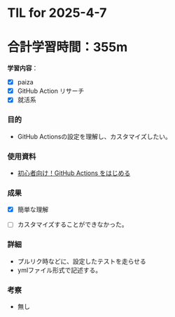# TIL for 2025-4-7
# 合計学習時間：355m
**学習内容**：
- [x] paiza
- [x] GitHub Action リサーチ
- [x] 就活系

### 目的
<!-- 目的(〜を知りたい/〜を実装したい) -->
- GitHub Actionsの設定を理解し、カスタマイズしたい。

### 使用資料
<!-- 使用資料(教材/書籍/ワークシート/Youtube) -->
- [初心者向け！GitHub Actions をはじめる](https://zenn.dev/kiwichan101kg/articles/2d6850ff72bc98)


### 成果
<!-- 成果(できたこと/できなかったこと) -->
- [x] 簡単な理解
- [ ] カスタマイズすることができなかった。


### 詳細
<!-- 詳細(キーワード/プロセス//具体例を挙げる/今回の課題解決を今後に繋げられる形で記録) -->
- プルリク時などに、設定したテストを走らせる
- ymlファイル形式で記述する。

### 考察
- 無し